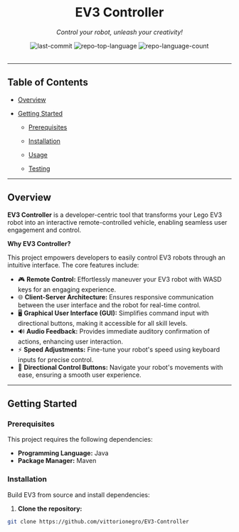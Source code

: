 <div align="center">

# EV3 Controller

*Control your robot, unleash your creativity!*

<img alt="last-commit" src="https://img.shields.io/github/last-commit/vittorionegro/EV3?style=flat&logo=git&logoColor=white&color=0080ff">
<img alt="repo-top-language" src="https://img.shields.io/github/languages/top/vittorionegro/EV3?style=flat&color=0080ff">
<img alt="repo-language-count" src="https://img.shields.io/github/languages/count/vittorionegro/EV3?style=flat&color=0080ff">
</div>

<br>

---

## Table of Contents

- [Overview](#overview)

  
- [Getting Started](#getting-started)
  
  - [Prerequisites](#prerequisites)
    
  - [Installation](#installation)
    
  - [Usage](#usage)
    
  - [Testing](#testing)

---

## Overview

**EV3 Controller** is a developer-centric tool that transforms your Lego EV3 robot into an interactive remote-controlled vehicle, enabling seamless user engagement and control.

**Why EV3 Controller?**

This project empowers developers to easily control EV3 robots through an intuitive interface. The core features include:

- 🎮 **Remote Control:** Effortlessly maneuver your EV3 robot with WASD keys for an engaging experience.
- 🌐 **Client-Server Architecture:** Ensures responsive communication between the user interface and the robot for real-time control.
- 🖥️ **Graphical User Interface (GUI):** Simplifies command input with directional buttons, making it accessible for all skill levels.
- 🔊 **Audio Feedback:** Provides immediate auditory confirmation of actions, enhancing user interaction.
- ⚡ **Speed Adjustments:** Fine-tune your robot's speed using keyboard inputs for precise control.
- 🔄 **Directional Control Buttons:** Navigate your robot's movements with ease, ensuring a smooth user experience.

---

## Getting Started

### Prerequisites

This project requires the following dependencies:

- **Programming Language:** Java  
- **Package Manager:** Maven  

### Installation

Build EV3 from source and install dependencies:

1. **Clone the repository:**

```sh
git clone https://github.com/vittorionegro/EV3-Controller
